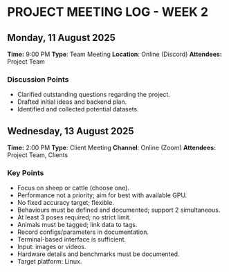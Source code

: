 # PROJECT MEETING LOG - WEEK 2

## Monday, 11 August 2025 
**Time:** 9:00 PM 
**Type**: Team Meeting
**Location**: Online (Discord)
**Attendees:** Project Team  

### Discussion Points
- Clarified outstanding questions regarding the project.  
- Drafted initial ideas and backend plan.  
- Identified and collected potential datasets.  

## Wednesday, 13 August 2025 
**Time:** 2:00 PM 
**Type**: Client Meeting
**Channel**: Online (Zoom)
**Attendees:** Project Team, Clients

### Key Points
- Focus on sheep or cattle (choose one).  
- Performance not a priority; aim for best with available GPU.  
- No fixed accuracy target; flexible.  
- Behaviours must be defined and documented; support 2 simultaneous.  
- At least 3 poses required; no strict limit.  
- Animals must be tagged; link data to tags.  
- Record configs/parameters in documentation.  
- Terminal-based interface is sufficient.  
- Input: images or videos.  
- Hardware details and benchmarks must be documented.  
- Target platform: Linux.  
